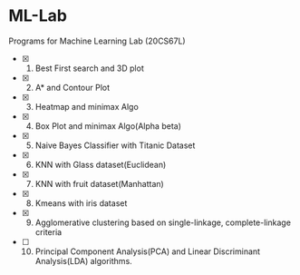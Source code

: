 # ML-Lab
Programs for Machine Learning Lab (20CS67L)

- [x] 1) Best First search and 3D plot

- [x] 2) A* and Contour Plot

- [x] 3) Heatmap and minimax Algo

- [x] 4) Box Plot and minimax Algo(Alpha beta)

- [x] 5) Naive Bayes Classifier with Titanic Dataset

- [x] 6) KNN with Glass dataset(Euclidean)

- [x] 7) KNN with fruit dataset(Manhattan)

- [x] 8) Kmeans with iris dataset

- [x] 9) Agglomerative clustering based on single-linkage, complete-linkage criteria

- [ ] 10) Principal Component Analysis(PCA) and Linear Discriminant Analysis(LDA) algorithms.


